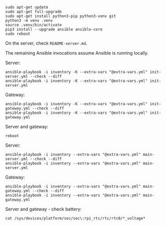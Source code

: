 ```
sudo apt-get update
sudo apt-get full-upgrade
sudo apt-get install python3-pip python3-venv git
python3 -m venv .venv
source .venv/bin/activate
pip3 install --upgrade ansible ansible-core
sudo reboot
```

On the server, check `README-server.md`.

The remaining Ansible invocations assume Ansible is running locally.

Server:

```
ansible-playbook -i inventory -K --extra-vars "@extra-vars.yml" init-server.yml --check --diff
ansible-playbook -i inventory -K --extra-vars "@extra-vars.yml" init-server.yml
```

Gateway:

```
ansible-playbook -i inventory -K --extra-vars "@extra-vars.yml" init-gateway.yml --check --diff
ansible-playbook -i inventory -K --extra-vars "@extra-vars.yml" init-gateway.yml
```

Server and gateway:

```
reboot
```

Server:

```
ansible-playbook -i inventory --extra-vars "@extra-vars.yml" main-server.yml --check --diff
ansible-playbook -i inventory --extra-vars "@extra-vars.yml" main-server.yml
```

Gateway:

```
ansible-playbook -i inventory --extra-vars "@extra-vars.yml" main-gateway.yml --check --diff
ansible-playbook -i inventory --extra-vars "@extra-vars.yml" main-gateway.yml
```

Server and gateway - check battery:

```
cat /sys/devices/platform/soc/soc\:rpi_rtc/rtc/rtc0/*_voltage*
```
